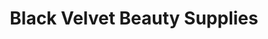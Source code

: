 ---
title: "Black Velvet Beauty Supplies"
url: /dartmouth/black-velvet-beauty-supplies/
shop: Kosmetik
---